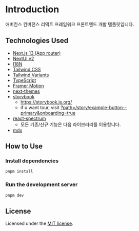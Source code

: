# Introduction
애버컨스 컨버전스 리액트 프레임워크 프론트엔드 개발 템플릿입니다.


## Technologies Used

- [Next.js 13 (App router)](https://nextjs.org/docs/getting-started)
- [NextUI v2](https://nextui.org/)
- [I18N](https://nextjs.org/docs/app/building-your-application/routing/internationalization)
- [Tailwind CSS](https://tailwindcss.com/)
- [Tailwind Variants](https://tailwind-variants.org)
- [TypeScript](https://www.typescriptlang.org/)
- [Framer Motion](https://www.framer.com/motion/)
- [next-themes](https://github.com/pacocoursey/next-themes)
- [storybook](https://storybook.js.org/recipes/next)
  - https://storybook.js.org/
  - if u want tour, visit [?path=/story/example-button--primary&onboarding=true](http://localhost:6006/?path=/story/example-button--primary&onboarding=true)
- [react-spectrum](https://react-spectrum.adobe.com/react-spectrum/index.html)
  - 모든 기존/신규 기능은 다음 라이브러리를 이용합니다.
- [mdx](https://mdxjs.com/)


## How to Use


### Install dependencies

```bash
pnpm install
```

### Run the development server

```bash
pnpm dev
```

## License

Licensed under the [MIT license](https://github.com/nextui-org/next-app-template/blob/main/LICENSE).
